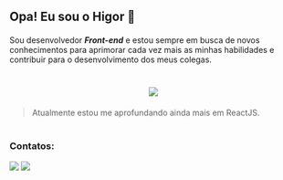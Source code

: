 <h2>Opa! Eu sou o Higor 🙂</h2>

<p style="margin-top: 20px;">Sou desenvolvedor <b><i>Front-end</i></b> e estou sempre em busca de novos conhecimentos para aprimorar cada vez mais as minhas habilidades e contribuir para o desenvolvimento dos meus colegas.</p>

<p align="center" style="margin-top: 40px;">
  <a href="https://skillicons.dev">
    <img src="https://skillicons.dev/icons?i=git,html,css,js,sass,vue,react,php" />
  </a>
</p>

> <p style="margin-top: 20px;">Atualmente estou me aprofundando ainda mais em ReactJS.</p>

<h3 style="margin-top: 40px;">Contatos:</h3>

<div style="margin-top: 10px;">
    <a href = "mailto:darinformax@gmail.com"><img src="https://img.shields.io/badge/Gmail-D14836?style=for-the-badge&logo=gmail&logoColor=white" target="_blank"></a>
    <a href = "https://www.linkedin.com/in/higor-wallace-097981214/"><img src="https://img.shields.io/badge/LinkedIn-0077B5?style=for-the-badge&logo=linkedin&logoColor=white" target="_blank"></a>
</div>
